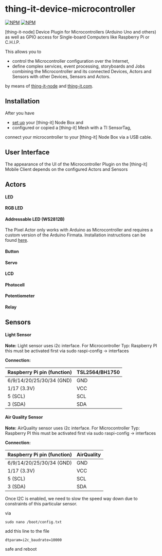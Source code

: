 # thing-it-device-microcontroller

[![NPM](https://nodei.co/npm/thing-it-device-microcontroller.png)](https://nodei.co/npm/thing-it-device-microcontroller/)
[![NPM](https://nodei.co/npm-dl/thing-it-device-microcontroller.png)](https://nodei.co/npm/thing-it-device-microcontroller/)

[thing-it-node] Device Plugin for Microcontrollers (Arduino Uno and others) as well as GPIO access for Single-board Computers like Raspberry Pi or C.H.I.P.

This allows you to 

* control the Microcontroller configuration over the Internet,
* define complex services, event processing, storyboards and Jobs combining the Microcontroller and its connected Devices, Actors and Sensors with other Devices, Sensors and Actors. 

by means of [thing-it-node](https://github.com/thing-it/thing-it-node) and [thing-it.com](http://www.thing-it.com).

## Installation

After you have 

* [set up](https://github.com/thing-it/thing-it-node/wiki/General-Installation) your [thing-it] Node Box and
* configured or copied a [thing-it] Mesh with a TI SensorTag, 

connect your microcontroller to your [thing-it] Node Box via a USB cable.


## User Interface

The appearance of the UI of the Microcontroller Plugin on the [thing-it] Mobile Client depends on the configured Actors and Sensors

## Actors
#### LED

#### RGB LED

#### Addressable LED (WS2812B)
The Pixel Actor only works with Arduino as Microcontroller and requires a custom version of the Arduino Firmata. Installation instructions can be found [here](https://github.com/ajfisher/node-pixel/blob/master/docs/installation.md).


#### Button

#### Servo

#### LCD

#### Photocell

#### Potentiometer

#### Relay

## Sensors

#### Light Sensor
**Note:** Light sensor uses i2c interface.
For Microcontroller Typ: Raspberry PI this must be activated first via sudo raspi-config -> interfaces


**Connection:**

| Raspberry Pi pin (function)  |  TSL2564/BH1750|
|---|---|
| 6/9/14/20/25/30/34 (GND)|GND|
| 1/17 (3.3V)  |VCC|
| 5 (SCL)|SCL|
| 3 (SDA)|SDA|


#### Air Quality Sensor
**Note:** AirQuality sensor uses i2c interface.
For Microcontroller Typ: Raspberry PI this must be activated first via sudo raspi-config -> interfaces


**Connection:**

| Raspberry Pi pin (function)  |  AirQuality|
|---|---|
| 6/9/14/20/25/30/34 (GND)|GND|
| 1/17 (3.3V)  |VCC|
| 5 (SCL)|SCL|
| 3 (SDA)|SDA|

Once I2C is enabled, we need to slow the speed way down due to constraints of this particular sensor.

via
```
sudo nano /boot/config.txt
```

add this line to the file

```
dtparam=i2c_baudrate=10000
```

safe and reboot